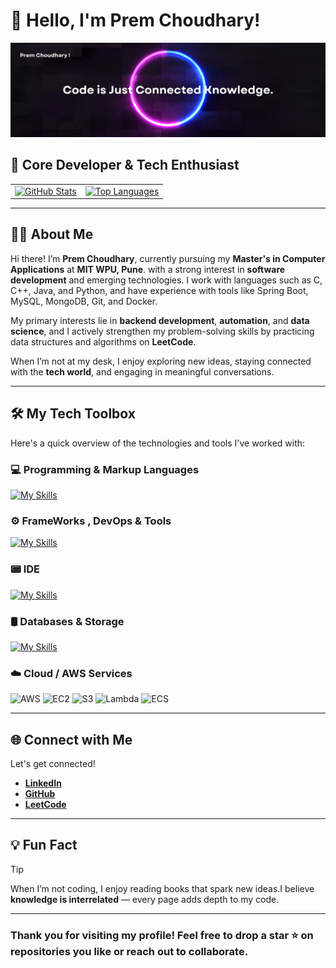 # 👋 Hello, I'm Prem Choudhary!  
![](https://raw.githubusercontent.com/premc5731/premc5731/main/GitHub_Banner.png
)
## 🚀 Core Developer & Tech Enthusiast
<table width="100%" style="border: none;">
  <tr>
    <td align="left" style="border: none;">
      <!-- GitHub Stats Card -->
      <a href="https://github.com/anuraghazra/github-readme-stats">
        <img src="https://github-readme-stats.vercel.app/api?username=premc5731&rank_icon=github&show_icons=true&theme=tokyonight&hide=contribs" alt="GitHub Stats" />
      </a>
    </td>
    <td align="right" style="border: none;">
      <!-- Top Languages Card -->
      <a href="https://github.com/anuraghazra/github-readme-stats">
        <img src="https://github-readme-stats.vercel.app/api/top-langs/?username=premc5731&layout=compact&theme=tokyonight" alt="Top Languages" />
      </a>
    </td>
  </tr>
</table>

---

## 🧑‍💻 About Me  
 
Hi there! I’m **Prem Choudhary**, currently pursuing my **Master's in Computer Applications** at **MIT WPU, Pune**. with a strong interest in **software development** and emerging technologies. I work with languages such as C, C++, Java, and Python, and have experience with tools like Spring Boot, MySQL, MongoDB, Git, and Docker.

My primary interests lie in **backend development**, **automation**, and **data science**, and I actively strengthen my problem-solving skills by practicing data structures and algorithms on **LeetCode**.

When I’m not at my desk, I enjoy exploring new ideas, staying connected with the **tech world**, and engaging in meaningful conversations.

---

## 🛠️ My Tech Toolbox  

Here's a quick overview of the technologies and tools I've worked with:  

### 💻 Programming & Markup Languages
[![My Skills](https://skillicons.dev/icons?i=python,java,c,cpp,html,css)](https://skillicons.dev)

### ⚙️ FrameWorks , DevOps & Tools
[![My Skills](https://skillicons.dev/icons?i=git,github,docker,postman,spring)](https://skillicons.dev)

### 📟 IDE
[![My Skills](https://skillicons.dev/icons?i=vscode,idea)](https://skillicons.dev)


### 🛢️ Databases & Storage
[![My Skills](https://skillicons.dev/icons?i=mysql,mongodb,firebase)](https://skillicons.dev)

### ☁️ Cloud / AWS Services
![AWS](https://img.shields.io/badge/AWS-Cloud-orange?logo=amazon-aws&logoColor=white) 
![EC2](https://img.shields.io/badge/EC2-orange?logo=amazon-aws&logoColor=white) 
![S3](https://img.shields.io/badge/S3-blue?logo=amazon-aws&logoColor=white) 
![Lambda](https://img.shields.io/badge/Lambda-red?logo=amazon-aws&logoColor=white) 
![ECS](https://img.shields.io/badge/ECS-green?logo=amazon-aws&logoColor=white)


---

## 🌐 Connect with Me  

Let's get connected!  

- **[LinkedIn](https://www.linkedin.com/in/premc5731)**  
- **[GitHub](https://github.com/premc5731)**  
- **[LeetCode](https://leetcode.com/u/EQkn3Ua81x/)**  

---

## 💡 Fun Fact  
> [!TIP]
> When I’m not coding, I enjoy reading books that spark new ideas.I believe **knowledge is interrelated** — every page adds depth to my code.  

---  

### Thank you for visiting my profile! Feel free to drop a star ⭐ on repositories you like or reach out to collaborate.  
